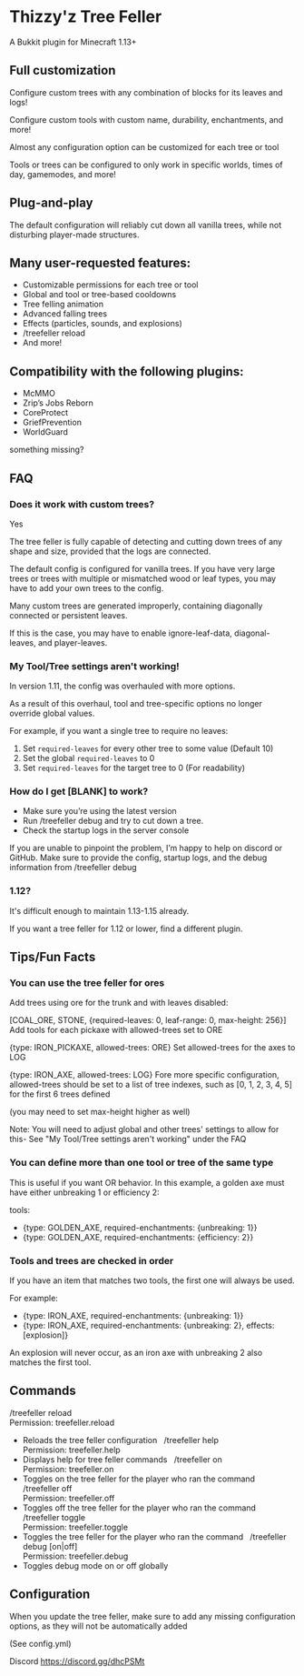 # Thizzy'z Tree Feller
A Bukkit plugin for Minecraft 1.13+

## Full customization
Configure custom trees with any combination of blocks for its leaves and logs!

Configure custom tools with custom name, durability, enchantments, and more!

Almost any configuration option can be customized for each tree or tool

Tools or trees can be configured to only work in specific worlds, times of day, gamemodes, and more!

## Plug-and-play
The default configuration will reliably cut down all vanilla trees, while not disturbing player-made structures.

## Many user-requested features:
- Customizable permissions for each tree or tool
- Global and tool or tree-based cooldowns
- Tree felling animation
- Advanced falling trees
- Effects (particles, sounds, and explosions)
- /treefeller reload
- And more!
## Compatibility with the following plugins:
- McMMO
- Zrip’s Jobs Reborn
- CoreProtect
- GriefPrevention
- WorldGuard

something missing?

## FAQ
### Does it work with custom trees?
Yes


The tree feller is fully capable of detecting and cutting down trees of any shape and size, provided that the logs are connected.

The default config is configured for vanilla trees. If you have very large trees or trees with multiple or mismatched wood or leaf types, you may have to add your own trees to the config.


Many custom trees are generated improperly, containing diagonally connected or persistent leaves.

If this is the case, you may have to enable ignore-leaf-data, diagonal-leaves, and player-leaves.

### My Tool/Tree settings aren't working!
In version 1.11, the config was overhauled with more options.

As a result of this overhaul, tool and tree-specific options no longer override global values.

For example, if you want a single tree to require no leaves:
1. Set `required-leaves` for every other tree to some value (Default 10)
2. Set the global `required-leaves` to 0
3. Set `required-leaves` for the target tree to 0 (For readability)

### How do I get [BLANK] to work?
- Make sure you’re using the latest version
- Run /treefeller debug and try to cut down a tree.
- Check the startup logs in the server console

If you are unable to pinpoint the problem, I’m happy to help on discord or GitHub. Make sure to provide the config, startup logs, and the debug information from /treefeller debug

### 1.12?
It's difficult enough to maintain 1.13-1.15 already.

If you want a tree feller for 1.12 or lower, find a different plugin.

## Tips/Fun Facts
### You can use the tree feller for ores
Add trees using ore for the trunk and with leaves disabled:

[COAL_ORE, STONE, {required-leaves: 0, leaf-range: 0, max-height: 256}]
Add tools for each pickaxe with allowed-trees set to ORE

{type: IRON_PICKAXE, allowed-trees: ORE}
Set allowed-trees for the axes to LOG

{type: IRON_AXE, allowed-trees: LOG}
Fore more specific configuration, allowed-trees should be set to a list of tree indexes, such as [0, 1, 2, 3, 4, 5] for the first 6 trees defined

(you may need to set max-height higher as well)

Note: You will need to adjust global and other trees' settings to allow for this- See "My Tool/Tree settings aren't working" under the FAQ

### You can define more than one tool or tree of the same type
This is useful if you want OR behavior. In this example, a golden axe must have either unbreaking 1 or efficiency 2:

tools:
- {type: GOLDEN_AXE, required-enchantments: {unbreaking: 1}}
- {type: GOLDEN_AXE, required-enchantments: {efficiency: 2}}
### Tools and trees are checked in order
If you have an item that matches two tools, the first one will always be used.

For example:
- {type: IRON_AXE, required-enchantments: {unbreaking: 1}}
- {type: IRON_AXE, required-enchantments: {unbreaking: 2}, effects: [explosion]}

An explosion will never occur, as an iron axe with unbreaking 2 also matches the first tool.

## Commands
/treefeller reload<br>
Permission: treefeller.reload<br>
- Reloads the tree feller configuration
 
/treefeller help<br>
Permission: treefeller.help<br>
- Displays help for tree feller commands
 
/treefeller on<br>
Permission: treefeller.on<br>
- Toggles on the tree feller for the player who ran the command
 
/treefeller off<br>
Permission: treefeller.off<br>
- Toggles off the tree feller for the player who ran the command
 
/treefeller toggle<br>
Permission: treefeller.toggle<br>
- Toggles the tree feller for the player who ran the command
 
/treefeller debug [on|off]<br>
Permission: treefeller.debug<br>
- Toggles debug mode on or off globally

## Configuration
When you update the tree feller, make sure to add any missing configuration options, as they will not be automatically added

(See config.yml)

Discord
https://discord.gg/dhcPSMt
